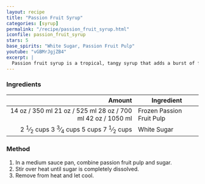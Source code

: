 ```yaml
---
layout: recipe
title: "Passion Fruit Syrup"
categories: [syrup]
permalink: "/recipe/passion_fruit_syrup.html"
iconfile: passion_fruit_syrup
stars: 5
base_spirits: "White Sugar, Passion Fruit Pulp"
youtube: "vGBMrJgjZB4"
excerpt: |
  Passion fruit syrup is a tropical, tangy syrup that adds a burst of fruity sweetness and a touch of tartness to cocktails.
---
```


### Ingredients

|   Amount | Ingredient                |
| -------: | ------------------------- |
|    <span class="onex active">14 oz  / 350 ml</span> <span class="onehalfx">21 oz  / 525 ml</span> <span class="twox">28 oz  / 700 ml</span> <span class="threex">42 oz  / 1050 ml</span>| Frozen Passion Fruit Pulp |
| <span class="onex active">2 <sup>1</sup>&frasl;<sub>2</sub> cups </span> <span class="onehalfx">3 <sup>3</sup>&frasl;<sub>4</sub> cups </span> <span class="twox">5 cups </span> <span class="threex">7 <sup>1</sup>&frasl;<sub>2</sub> cups </span>| White Sugar               |

### Method

1. In a medium sauce pan, combine passion fruit pulp and sugar.
2. Stir over heat until sugar is completely dissolved.
3. Remove from heat and let cool.

    
<script type="application/ld+json">
{
  "": "https://schema.org",
  "": "Recipe",
  "author": "{{ page.author }}",
  "description": "{{ page.excerpt }}",
  "image": "{% for ingredient in site.data[page.iconfile].images.ingredient limit: 1 %}{{ ingredient.url }}{% endfor %}",
  "recipeIngredient": [
  ],
  "name": "{{ page.title }}",
  "recipeInstructions": "",
  "recipeYield": "1 cocktail",
}
</script>

    